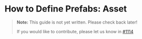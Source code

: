 # How to Define Prefabs: Asset

<!-- **TODO:** Remember to link `AssetPrefab` -->

> **Note:** This guide is not yet written. Please check back later!
>
> If you would like to contribute, please let us know in [#1114]

[#1114]: https://github.com/amethyst/amethyst/issues/1114
